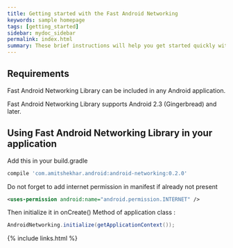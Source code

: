 ```yaml
---
title: Getting started with the Fast Android Networking
keywords: sample homepage
tags: [getting_started]
sidebar: mydoc_sidebar
permalink: index.html
summary: These brief instructions will help you get started quickly with the Fast Android Networking.
---
```


## Requirements

Fast Android Networking Library can be included in any Android application. 

Fast Android Networking Library supports Android 2.3 (Gingerbread) and later. 

## Using Fast Android Networking Library in your application

Add this in your build.gradle

```groovy
compile 'com.amitshekhar.android:android-networking:0.2.0'
```

Do not forget to add internet permission in manifest if already not present

```xml
<uses-permission android:name="android.permission.INTERNET" />
```

Then initialize it in onCreate() Method of application class :

```java
AndroidNetworking.initialize(getApplicationContext());
```

{% include links.html %}
